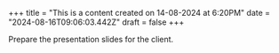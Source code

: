 +++
title = "This is a content created on 14-08-2024 at 6:20PM"
date = "2024-08-16T09:06:03.442Z"
draft = false
+++

  Prepare the presentation slides for the client.
        